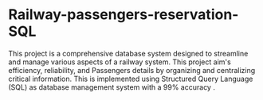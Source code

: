 # Railway-passengers-reservation-SQL
This project is a comprehensive database system designed to streamline and manage various aspects of a railway system. This project aim's efficiency, reliability, and Passengers details by organizing and centralizing critical information. This is implemented using Structured Query Language (SQL) as database management system with a 99% accuracy .
